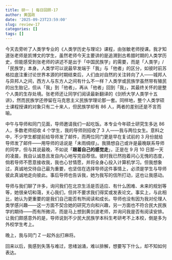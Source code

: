 ```yaml
---
title: 研一 | 每日回顾-17
author: 黄国政
date: '2025-09-23T23:59:00'
slug: review-17
categories: []
tags: []
---
```


今天去旁听了人类学专业的《人类学历史与理论》课程，由张敏老师授课。我才知道张老师是凯博文的学生，虽然老师今天主要讲的是追溯到古希腊时期的人类学历史，但能感受到张老师的讲述不是出于「中国民族学」的需要，而是「人类学」/「民族学」本身。人类学可以说最早发端于「我」与「他者」的区分，如彼时前苏格拉底注重讨论世界本源的时期结束后，人们由对自然的关注转向了人——城邦人与异邦人之间，西方人与东方人之间有什么不一样？人类学或民族学虽然带有殖民的出生胎记，但从「我」到「他者」，再从「他者」回到「我」，其最终关怀的是整个人类的生存处境。张老师还让同学们阅读最新翻译的《剑桥大学人类学十五讲》，然而民族学还停留在马克思主义民族学理论那一套。同样地，整个人类学硕士课程授课的对象只有二十来人，但民族学却有 86 人，两者的差别还是不言而喻。

中午与导师和同门见面，导师邀请我们一起吃饭。本专业今年硕士研究生多达 86 人，多数老师招收 4 个学生，我的导师则招收了 3 人——我与两位女生。意料之中，不少学生都提前给导师发了邮件，而两位同门更是早在复试前的 3 月份就给导师发了邮件——用导师的话说是「未雨绸缪」。我猜想自己或许是最晚联系导师的同学，但与其说最晚，不如说「**跟着自己的感觉走**」，正是在 9 月 10 日那一天的凌晨，我自认诚恳且发自内心地写完自荐信。彼时我已然抱着问心无愧的态度，倘若导师不愿意接收我，我也心甘情愿，并将全身心投入计算机学习。但我想象过，真诚地交待自己最为重要，也坚信在选择导师这件事情上，必须是学生与导师彼此真诚地走向彼此。事后导师也告诉我，她为我写的信所打动，这也让我感动。

导师与我们聊了许多，询问我们在北京生活是否适应、有什么困难、未来的规划等等，她很亲切和蔼，关心我们，但并不要求我们得奖或发表论文。事实上，与此相比，她认为更重要的是我们自己能否有所阅读和成长。导师也没有因为我对伦理人类学感兴趣——这一方面不契合她的研究方向和兴趣，另一方面也不符合民大民族学的期待——而有所微词，而是马上想到黄剑波老师，并询问我是否有阅读安排。让我们颇感意外的是，导师说到不少民大民族学本科生考研考不上本校，倒是多为外校学生考上。

晚上，我与同门 Z 一起外出打麻将。

回来以后，我感到失落与难过，思绪汹涌，难以排解，想要写下什么，却不知如何表达。